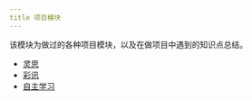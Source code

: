 ```yaml
---
title 项目模块
---
```


该模块为做过的各种项目模块，以及在做项目中遇到的知识点总结。

- [灵思](/project/lingsi/)
- [彩讯](/project/caixun/elk/)
- [自主学习](/project/myself/)
